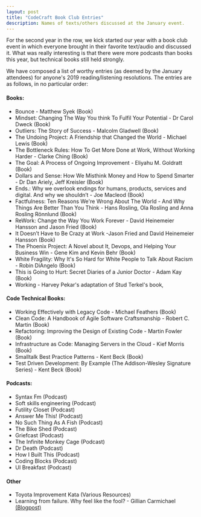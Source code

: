 ```yaml
---
layout: post
title: "CodeCraft Book Club Entries"
description: Names of texts/others discussed at the January event.
---
```

For the second year in the row, we kick started our year with a book club event in which everyone brought in their favorite text/audio and discussed it. What was really interesting is that there were more podcasts than books this year, but technical books still held strongly.

We have composed a list of worthy entries (as deemed by the January attendees) for anyone's 2019 reading/listening resolutions.  The entries are as follows, in no particular order:   

#### Books:
* Bounce - Matthew Syek (Book)
* Mindset: Changing The Way You think To Fulfil Your Potential - Dr Carol Dweck (Book)
* Outliers: The Story of Success - Malcolm Gladwell (Book)
* The Undoing Project: A Friendship that Changed the World - Michael Lewis (Book)
* The Bottleneck Rules: How To Get More Done at Work, Without Working Harder - Clarke Ching (Book)
* The Goal: A Process of Ongoing Improvement - Eliyahu M. Goldratt (Book)
* Dollars and Sense: How We Misthink Money and How to Spend Smarter - Dr Dan Ariely, Jeff Kreisler (Book)
* Ends.: Why we overlook endings for humans, products, services and digital. And why we shouldn’t - Joe Macleod (Book)
* Factfulness: Ten Reasons We're Wrong About The World - And Why Things Are Better Than You Think - Hans Rosling, Ola Rosling and Anna Rosling Rönnlund (Book)
* ReWork: Change the Way You Work Forever - David Heinemeier Hansson and Jason Fried (Book)
* It Doesn’t Have to Be Crazy at Work -Jason Fried and David Heinemeier Hansson (Book)
* The Phoenix Project: A Novel about It, Devops, and Helping Your Business Win - Gene Kim and Kevin Behr (Book)
* White Fragility: Why It's So Hard for White People to Talk About Racism - Robin DiAngelo (Book)
* This is Going to Hurt: Secret Diaries of a Junior Doctor - Adam Kay (Book)
* Working - Harvey Pekar's adaptation of Stud Terkel's book, 

#### Code Technical Books:
* Working Effectively with Legacy Code - Michael Feathers (Book)
* Clean Code: A Handbook of Agile Software Craftsmanship - Robert C. Martin (Book)
* Refactoring: Improving the Design of Existing Code - Martin Fowler  (Book)
* Infrastructure as Code: Managing Servers in the Cloud - Kief Morris (Book)
* Smalltalk Best Practice Patterns - Kent Beck (Book)
* Test Driven Development: By Example (The Addison-Wesley Signature Series) - Kent Beck (Book)

#### Podcasts:
* Syntax Fm (Podcast)
* Soft skills engineering (Podcast)
* Futility Closet (Podcast)
* Answer Me This! (Podcast)
* No Such Thing As A Fish (Podcast)
* The Bike Shed (Podcast)
* Griefcast (Podcast)
* The Infinite Monkey Cage (Podcast)
* Dr Death (Podcast)
* How I Built This (Podcast)
* Coding Blocks (Podcast)
* UI Breakfast (Podcast)

#### Other
* Toyota Improvement Kata (Various Resources)
* Learning from failure. Why feel like the fool? - Gillian Carmichael [(Blogpost)](https://codeclan.com/blog/learning-from-failure/)

